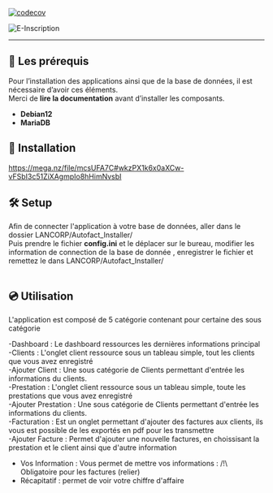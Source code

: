 [![codecov](https://cdn.prod.website-files.com/5e0f1144930a8bc8aace526c/65dd9eb5aaca434fac4f1c31_Coverage-83%2525-yellow.svg)]()

![E-Inscription](https://media-hosting.imagekit.io//22a2b80c8c8e47cf/image%20(2).png?Expires=1836916609&Key-Pair-Id=K2ZIVPTIP2VGHC&Signature=dIooaW6GajeSfJA437fSLZMbvGONJqK1qRT5Bs1JUHHI5tgxzFsrNAr6xBm7tlMzDBWzLXskSmtYBwCEnHAuqQeyAy4pmU9eUvZe7xqFHM81H~Gw-jjXmpADOB2uFWmSgSE4upqZ5TBsY8dkA2C0l5Kc9a7J0coQUUzltsEG7EklgNz2uR8d0l0XNzWdol4mMiDFzTTry9QwOEeAs0OziYwYVP3e~lzBS1XlF0oy~y7DK0JJnUJKj-pAm6mKvm4BoOoue2iLkJc~l9gwHLHkWIWKREDTLjnaYUXfkqvRNnURxs9-NmUl8t6X5eqqDFBKTd7kT59A2LOX5nAo3PLFlw__)

---

## 📌 Les prérequis

Pour l’installation des applications ainsi que de la base de données, il est nécessaire d’avoir ces éléments.  
Merci de **lire la documentation** avant d’installer les composants.

- **Debian12**
- **MariaDB**

## 📃​ Installation 

https://mega.nz/file/mcsUFA7C#wkzPX1k6x0aXCw-vFSbI3c51ZiXAgmpIo8hHimNvsbI

## 🛠️ Setup

Afin de connecter l'application à votre base de données, aller dans le dossier LANCORP/Autofact_Installer/ <br>
Puis prendre le fichier **config.ini** et le déplacer sur le bureau, modifier les information de connection de la base de donnée , enregistrer le fichier et remettez le dans  LANCORP/Autofact_Installer/<br><br>

## 💿 Utilisation <br>

L'application est composé de 5 catégorie contenant pour certaine des sous catégorie<br>

-Dashboard : Le dashboard ressources les dernières informations principal <br>
-Clients : L'onglet client ressource sous un tableau simple, tout les clients que vous avez enregistré<br>
          -Ajouter Client : Une sous catégorie de Clients permettant d'entrée les informations du clients.<br>
-Prestation : L'onglet client ressource sous un tableau simple, toute les prestations que vous avez enregistré<br>
          -Ajouter Prestation : Une sous catégorie de Clients permettant d'entrée les informations du clients.<br>
-Facturation : Est un onglet permettant d'ajouter des factures aux clients, ils vous est possible de les exportés en pdf pour les transmettre<br>
          -Ajouter Facture : Permet d'ajouter une nouvelle factures, en choissisant la prestation et le client ainsi que d'autre information<br>
- Vos Information : Vous permet de mettre vos informations : /!\ Obligatoire pour les factures (relier)<br>
- Récapitatif : permet de voir votre chiffre d'affaire<br>
